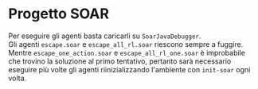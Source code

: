 # Progetto SOAR

Per eseguire gli agenti basta caricarli su `SoarJavaDebugger`.  
Gli agenti `escape.soar` e `escape_all_rl.soar` riescono sempre a fuggire. Mentre `escape_one_action.soar` e `escape_all_rl_one.soar` è improbabile che trovino la soluzione al primo tentativo, pertanto sarà necessario eseguire più volte gli agenti riinizializzando l'ambiente con `init-soar` ogni volta.